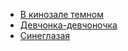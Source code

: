 * [В кинозале темном](В%20кинозале%20темном)
* [Девчонка-девчоночка](Девчонка-девчоночка)
* [Синеглазая](Синеглазая)